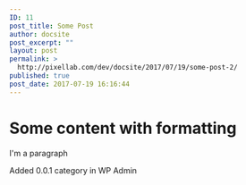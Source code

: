 ```yaml
---
ID: 11
post_title: Some Post
author: docsite
post_excerpt: ""
layout: post
permalink: >
  http://pixellab.com/dev/docsite/2017/07/19/some-post-2/
published: true
post_date: 2017-07-19 16:16:44
---
```

<h1>Some content with formatting</h1>
I'm a paragraph

Added 0.0.1 category in WP Admin